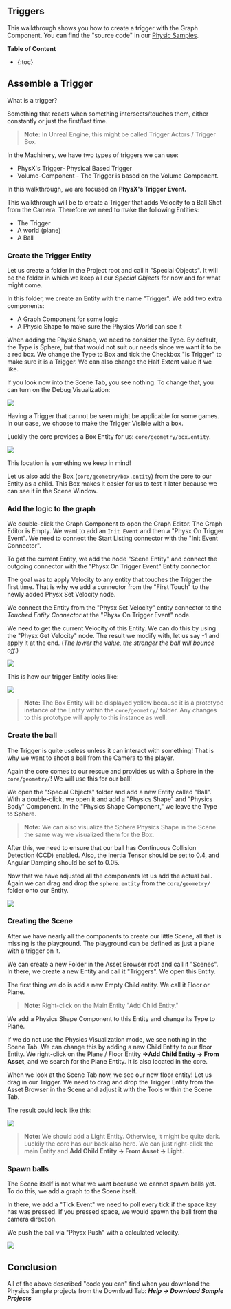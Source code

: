 ## Triggers

This walkthrough shows you how to create a trigger with the Graph Component. You can find the "source code" in our [Physic Samples](https://ourmachinery.com/samples.html).

**Table of Content**

* {:toc}

## Assemble a Trigger

What is a trigger? 

Something that reacts when something intersects/touches them, either constantly or just the first/last time.



> **Note:** In Unreal Engine, this might be called Trigger Actors / Trigger Box. 



In the Machinery, we have two types of triggers we can use:

- PhysX's Trigger- Physical Based Trigger
- Volume-Component - The Trigger is based on the Volume Component.

In this walkthrough, we are focused on **PhysX's Trigger** **Event.**



This walkthrough will be to create a Trigger that adds Velocity to a Ball Shot from the Camera. Therefore we need to make the following Entities:

- The Trigger
- A world (plane)
- A Ball



### Create the Trigger Entity

Let us create a folder in the Project root and call it "Special Objects". It will be the folder in which we keep all our *Special Objects* for now and for what might come.

In this folder, we create an Entity with the name "Trigger". We add two extra components:

- A Graph Component for some logic
- A Physic Shape to make sure the Physics World can see it

When adding the Physic Shape, we need to consider the Type. By default, the Type is Sphere, but that would not suit our needs since we want it to be a red box. We change the Type to Box and tick the Checkbox "Is Trigger" to make sure it is a Trigger. We can also change the Half Extent value if we like.

If you look now into the Scene Tab, you see nothing. To change that, you can turn on the Debug Visualization:

![](https://www.dropbox.com/s/jp8oxoz8zl0f5d7/tm_tut_physics_viz.png?dl=1)

Having a Trigger that cannot be seen might be applicable for some games. In our case, we choose to make the Trigger Visible with a box.

Luckily the core provides a Box Entity for us: `core/geometry/box.entity`. 

![](https://www.dropbox.com/s/xd9gjg8pbw6p8kj/tm_tut_physics_core_gom.png?dl=1)

This location is something we keep in mind!

Let us also add the Box (`core/geometry/box.entity`) from the core to our Entity as a child. This Box makes it easier for us to test it later because we can see it in the Scene Window.


###  Add the logic to the graph

We double-click the Graph Component to open the Graph Editor. The Graph Editor is Empty. We want to add an `Init Event` and then a "Physx On Trigger Event". We need to connect the Start Listing connector with the "Init Event Connector".

To get the current Entity, we add the node "Scene Entity" and connect the outgoing connector with the "Physx On Trigger Event" Entity connector. 

The goal was to apply Velocity to any entity that touches the Trigger the first time. That is why we add a connector from the "First Touch" to the newly added Physx Set Velocity node.

We connect the Entity from the "Physx Set Velocity" entity connector to the *Touched Entity Connector* at the "Physx On Trigger Event" node. 

We need to get the current Velocity of this Entity. We can do this by using the "Physx Get Velocity" node. The result we modify with, let us say -1 and apply it at the end. (*The lower the value, the stronger the ball will bounce off.*)

![](https://www.dropbox.com/s/g8yhrs5e7wugau4/tm_tut_physics_graph_trigger_event.png?dl=1)


This is how our trigger Entity looks like:

![](https://www.dropbox.com/s/njipx8mfsjsqcgj/tm_tut_physics_trigger_entity.png?dl=1)

> **Note:** The Box Entity will be displayed yellow because it is a prototype instance of the Entity within the `core/geometry/` folder. Any changes to this prototype will apply to this instance as well. 


### Create the ball

The Trigger is quite useless unless it can interact with something! That is why we want to shoot a ball from the Camera to the player.

Again the core comes to our rescue and provides us with a Sphere in the `core/geometry/`! We will use this for our ball!



We open the "Special Objects" folder and add a new Entity called "Ball". With a double-click, we open it and add a "Physics Shape" and "Physics Body" Component. In the  "Physics Shape Component," we leave the Type to Sphere. 



> **Note:** We can also visualize the Sphere Physics Shape in the Scene the same way we visualized them for the Box.



After this, we need to ensure that our ball has Continuous Collision Detection (CCD) enabled. Also, the Inertia Tensor should be set to 0.4, and Angular Damping should be set to 0.05.



Now that we have adjusted all the components let us add the actual ball. Again we can drag and drop the `sphere.entity` from the `core/geometry/` folder onto our Entity.

![](https://www.dropbox.com/s/xd9gjg8pbw6p8kj/tm_tut_physics_core_gom.png?dl=1)



### Creating the Scene

After we have nearly all the components to create our little Scene, all that is missing is the playground. The playground can be defined as just a plane with a trigger on it.



We can create a new Folder in the Asset Browser root and call it "Scenes". In there, we create a new Entity and call it "Triggers". We open this Entity.

The first thing we do is add a new Empty Child entity. We call it Floor or Plane. 



>  **Note:** Right-click on the Main Entity "Add Child Entity."



We add a Physics Shape Component to this Entity and change its Type to Plane.

If we do not use the Physics Visualization mode, we see nothing in the Scene Tab. We can change this by adding a new Child Entity to our floor Entity. We right-click on the Plane / Floor Entity **->Add Child Entity -> From Asset**, and we search for the Plane Entity. It is also located in the core.



When we look at the Scene Tab now, we see our new floor entity! Let us drag in our Trigger. We need to drag and drop the Trigger Entity from the Asset Browser in the Scene and adjust it with the Tools within the Scene Tab.

The result could look like this:

![](https://www.dropbox.com/s/w4xqxvhcblinopu/tm_tut_physics_trigger_scene.png?dl=1)



>  **Note:** We should add a Light Entity. Otherwise, it might be quite dark. Luckily the core has our back also here. We can just right-click the main Entity and **Add Child Entity -> From Asset -> Light**.



### Spawn balls

The Scene itself is not what we want because we cannot spawn balls yet. To do this, we add a graph to the Scene itself.

In there, we add a "Tick Event" we need to poll every tick if the space key has was pressed. If you pressed space, we would spawn the ball from the camera direction. 

We push the ball via "Physx Push" with a calculated velocity.

![](https://www.dropbox.com/s/q9k4qp08lumgzef/tm_tut_physics_graph_spawn_ball.png?dl=1)



## Conclusion

All of the above described "code you can" find when you download the Physics Sample projects from the Download Tab: ***Help -> Download Sample Projects*** 
